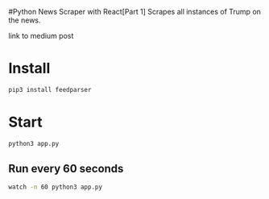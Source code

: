#Python News Scraper with React[Part 1]
Scrapes all instances of Trump on the news.

link to medium post

# Install

```sh
pip3 install feedparser
```

# Start

```sh
python3 app.py
```

## Run every 60 seconds

```sh
watch -n 60 python3 app.py
```
